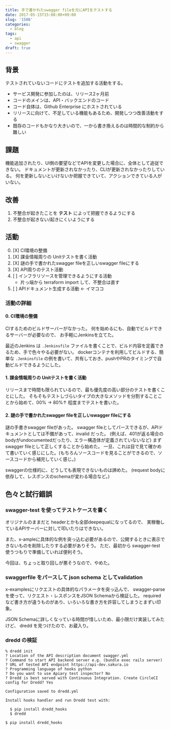 ```yaml
---
title: 手で書かれたswagger fileを元にAPIをテストする
date: 2017-05-15T15:08:00+09:00
slug: '1508'
categories:
  - blog
tags:
  - api
  - swagger
draft: true
---
```



## 背景

テストされていないコードにテストを追加する活動をする。
* サービス開発に参加したのは、リリース2ヶ月前
* コードのメインは、API・バックエンドのコード
* コード自体は、Github Enterprise にホストされている
* リリースに向けて、不足している機能もあるため、開発しつつ改善活動をする
* 既存のコードもかなり大きいので、一から書き換えるのは時間的な制約から難しい

## 課題

機能追加されたり、UI側の要望などでAPIを変更した場合に、全体として追従できない。
ドキュメントが更新されなかったり、CLIが更新されなかったりしている。
何を更新しないといけないか把握できていて、アクションできている人がいない。

## 改善

1. 不整合が起きたことを **テスト** によって把握できるようにする
2. 不整合が起きない/起きにくいようにする

## 活動

0. [X] CI環境の整備
1. [X] 課金情報周りの Unitテストを書く活動
2. [X] 謎の手で書かれたswagger fileを正しいswagger fileにする
3. [X] API周りのテスト活動
4. [ ] インフラリソースを管理できるようにする活動
    * 片っ端から terraform import して、不整合は直す
5. [ ] APIドキュメント生成する活動 ← イマココ

### 活動の詳細

#### 0. CI環境の整備

CIするためのビルドサーバーがなかった。
何を始めるにも、自動でビルドできるサーバーが必要なので、
お手軽にJenkinsを立てた。

最近のJenkins は `.Jenkinsfile` ファイルを書くことで、ビルド内容を定義できるため、手で色々やる必要がない。
dockerコンテナを利用してビルドする、簡単な `.Jenkinsfile` の例を書いて、共有しておき、pushやPRのタイミングで自動ビルドできるようにした。

#### 1. 課金情報周りの Unitテストを書く活動

リリースまで時間も限られているので、最も優先度の高い部分のテストを書くことにした。
そもそもテストしづらいタイプの大きなメソッドを分割することことから始めて、00% → 80%↑ 程度までテストを書いた。

#### 2. 謎の手で書かれたswagger fileを正しいswagger fileにする

謎の手書きswagger fileがあった。
swagger fileとしてパースできるが、APIドキュメントとしては不備があって、invalid だった。
(例えば、401が返る場合のbodyがundocumentedだったり、エラー構造体が定義されていないなど)
まず swagger fileとして正しくすることから始めた。
一旦、これは目で見て確かめて書いていく感じにした。(もちろんソースコードを見ることができるので、ソースコードから補完していく感じ。)

swaggerの仕様的に、どうしても表現できないものは諦めた。
(request bodyに依存して、レスポンスのschemaが変わる場合など。)

## 色々と試行錯誤

### swagger-test を使ってテストケースを書く

オリジナルのままだと headerとかも全部deepequalになってるので、
実稼働しているAPIサーバーに対して叩いたりはできない。

また、x-ampleに具体的な例を突っ込む必要があるので、公開するときに表示できないものを削除したりする必要がありそう。
ただ、最初から swagger-test 使うつもりで準備していれば便利そう。

今回は、ちょっと取り回しが悪そうなので、やめた。

### swaggerfile をパースして json schema としてvalidation

x-examplesにリクエストの具体的なパラメータを突っ込んで、
swagger-parse を使って、リクエスト・レスポンスをJSON Schemaから検証した。
required など書き方が違うものがあり、いろいろな書き方を許容してしまうとまずい印象。

JSON Schemaに詳しくなっている時間が惜しいため、最小限だけ実装してみたけど、
dredd を見つけたので、お蔵入り。


### dredd の検証

```
% dredd init
? Location of the API description document swagger.yml
? Command to start API backend server e.g. (bundle exec rails server)
? URL of tested API endpoint https://api-dev.sakura.io
? Programming language of hooks python
? Do you want to use Apiary test inspector? No
? Dredd is best served with Continuous Integration. Create CircleCI config for Dredd? Yes

Configuration saved to dredd.yml

Install hooks handler and run Dredd test with:

  $ pip install dredd_hooks
  $ dredd
```

```
$ pip install dredd_hooks
```
